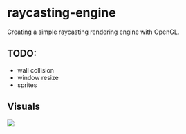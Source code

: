 # raycasting-engine
Creating a simple raycasting rendering engine with OpenGL.

## TODO:
- wall collision
- window resize
- sprites

## Visuals
<img src="https://simono.fr/raycast.gif" >

